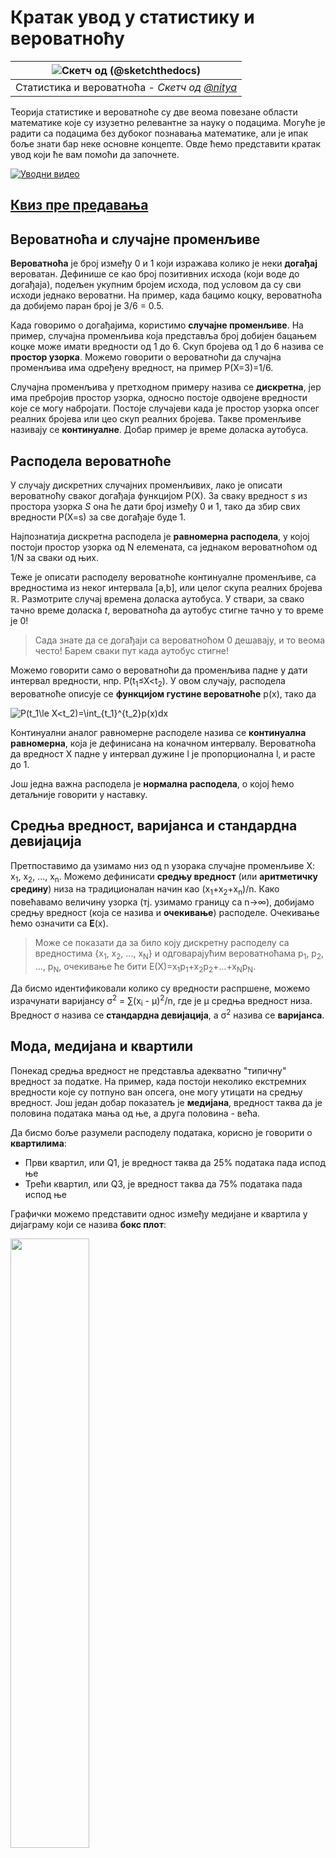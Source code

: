 <!--
CO_OP_TRANSLATOR_METADATA:
{
  "original_hash": "1cf49f029ba1f25a54f0d5bc2fa575fc",
  "translation_date": "2025-09-05T19:08:18+00:00",
  "source_file": "1-Introduction/04-stats-and-probability/README.md",
  "language_code": "sr"
}
-->
# Кратак увод у статистику и вероватноћу

|![ Скетч од [(@sketchthedocs)](https://sketchthedocs.dev) ](../../sketchnotes/04-Statistics-Probability.png)|
|:---:|
| Статистика и вероватноћа - _Скетч од [@nitya](https://twitter.com/nitya)_ |

Теорија статистике и вероватноће су две веома повезане области математике које су изузетно релевантне за науку о подацима. Могуће је радити са подацима без дубоког познавања математике, али је ипак боље знати бар неке основне концепте. Овде ћемо представити кратак увод који ће вам помоћи да започнете.

[![Уводни видео](../../../../1-Introduction/04-stats-and-probability/images/video-prob-and-stats.png)](https://youtu.be/Z5Zy85g4Yjw)

## [Квиз пре предавања](https://ff-quizzes.netlify.app/en/ds/quiz/6)

## Вероватноћа и случајне променљиве

**Вероватноћа** је број између 0 и 1 који изражава колико је неки **догађај** вероватан. Дефинише се као број позитивних исхода (који воде до догађаја), подељен укупним бројем исхода, под условом да су сви исходи једнако вероватни. На пример, када бацимо коцку, вероватноћа да добијемо паран број је 3/6 = 0.5.

Када говоримо о догађајима, користимо **случајне променљиве**. На пример, случајна променљива која представља број добијен бацањем коцке може имати вредности од 1 до 6. Скуп бројева од 1 до 6 назива се **простор узорка**. Можемо говорити о вероватноћи да случајна променљива има одређену вредност, на пример P(X=3)=1/6.

Случајна променљива у претходном примеру назива се **дискретна**, јер има пребројив простор узорка, односно постоје одвојене вредности које се могу набројати. Постоје случајеви када је простор узорка опсег реалних бројева или цео скуп реалних бројева. Такве променљиве називају се **континуалне**. Добар пример је време доласка аутобуса.

## Расподела вероватноће

У случају дискретних случајних променљивих, лако је описати вероватноћу сваког догађаја функцијом P(X). За сваку вредност *s* из простора узорка *S* она ће дати број између 0 и 1, тако да збир свих вредности P(X=s) за све догађаје буде 1.

Најпознатија дискретна расподела је **равномерна расподела**, у којој постоји простор узорка од N елемената, са једнаком вероватноћом од 1/N за сваки од њих.

Теже је описати расподелу вероватноће континуалне променљиве, са вредностима из неког интервала [a,b], или целог скупа реалних бројева ℝ. Размотрите случај времена доласка аутобуса. У ствари, за свако тачно време доласка *t*, вероватноћа да аутобус стигне тачно у то време је 0!

> Сада знате да се догађаји са вероватноћом 0 дешавају, и то веома често! Барем сваки пут када аутобус стигне!

Можемо говорити само о вероватноћи да променљива падне у дати интервал вредности, нпр. P(t<sub>1</sub>≤X<t<sub>2</sub>). У овом случају, расподела вероватноће описује се **функцијом густине вероватноће** p(x), тако да

![P(t_1\le X<t_2)=\int_{t_1}^{t_2}p(x)dx](../../../../1-Introduction/04-stats-and-probability/images/probability-density.png)

Континуални аналог равномерне расподеле назива се **континуална равномерна**, која је дефинисана на коначном интервалу. Вероватноћа да вредност X падне у интервал дужине l је пропорционална l, и расте до 1.

Још једна важна расподела је **нормална расподела**, о којој ћемо детаљније говорити у наставку.

## Средња вредност, варијанса и стандардна девијација

Претпоставимо да узимамо низ од n узорака случајне променљиве X: x<sub>1</sub>, x<sub>2</sub>, ..., x<sub>n</sub>. Можемо дефинисати **средњу вредност** (или **аритметичку средину**) низа на традиционалан начин као (x<sub>1</sub>+x<sub>2</sub>+x<sub>n</sub>)/n. Како повећавамо величину узорка (тј. узимамо границу са n→∞), добијамо средњу вредност (која се назива и **очекивање**) расподеле. Очекивање ћемо означити са **E**(x).

> Може се показати да за било коју дискретну расподелу са вредностима {x<sub>1</sub>, x<sub>2</sub>, ..., x<sub>N</sub>} и одговарајућим вероватноћама p<sub>1</sub>, p<sub>2</sub>, ..., p<sub>N</sub>, очекивање ће бити E(X)=x<sub>1</sub>p<sub>1</sub>+x<sub>2</sub>p<sub>2</sub>+...+x<sub>N</sub>p<sub>N</sub>.

Да бисмо идентификовали колико су вредности распршене, можемо израчунати варијансу σ<sup>2</sup> = ∑(x<sub>i</sub> - μ)<sup>2</sup>/n, где је μ средња вредност низа. Вредност σ назива се **стандардна девијација**, а σ<sup>2</sup> назива се **варијанса**.

## Мода, медијана и квартили

Понекад средња вредност не представља адекватно "типичну" вредност за податке. На пример, када постоји неколико екстремних вредности које су потпуно ван опсега, оне могу утицати на средњу вредност. Још један добар показатељ је **медијана**, вредност таква да је половина података мања од ње, а друга половина - већа.

Да бисмо боље разумели расподелу података, корисно је говорити о **квартилима**:

* Први квартил, или Q1, је вредност таква да 25% података пада испод ње
* Трећи квартил, или Q3, је вредност таква да 75% података пада испод ње

Графички можемо представити однос између медијане и квартила у дијаграму који се назива **бокс плот**:

<img src="images/boxplot_explanation.png" width="50%"/>

Овде такође израчунавамо **интерквартилни опсег** IQR=Q3-Q1, и такозване **изузетке** - вредности које леже ван граница [Q1-1.5*IQR,Q3+1.5*IQR].

За коначну расподелу која садржи мали број могућих вредности, добра "типична" вредност је она која се најчешће појављује, а назива се **мода**. Често се примењује на категоријске податке, као што су боје. Размотрите ситуацију када имамо две групе људи - једну која снажно преферира црвену боју, и другу која преферира плаву. Ако боје кодирамо бројевима, средња вредност за омиљену боју била би негде у спектру наранџасто-зелене, што не указује на стварну преференцију ниједне групе. Међутим, мода би била или једна од боја, или обе боје, ако је број људи који гласају за њих једнак (у том случају узорак називамо **мултимодалним**).

## Подаци из стварног света

Када анализирамо податке из стварног живота, они често нису случајне променљиве у правом смислу, у смислу да не изводимо експерименте са непознатим резултатом. На пример, размотрите тим бејзбол играча и њихове телесне податке, као што су висина, тежина и старост. Ти бројеви нису баш случајни, али можемо применити исте математичке концепте. На пример, низ тежина људи може се сматрати низом вредности извучених из неке случајне променљиве. Испод је низ тежина стварних бејзбол играча из [Мејџор лиге бејзбола](http://mlb.mlb.com/index.jsp), узет из [овог скупа података](http://wiki.stat.ucla.edu/socr/index.php/SOCR_Data_MLB_HeightsWeights) (ради ваше удобности, приказане су само прве 20 вредности):

```
[180.0, 215.0, 210.0, 210.0, 188.0, 176.0, 209.0, 200.0, 231.0, 180.0, 188.0, 180.0, 185.0, 160.0, 180.0, 185.0, 197.0, 189.0, 185.0, 219.0]
```

> **Напомена**: Да бисте видели пример рада са овим скупом података, погледајте [пратећу свеску](../../../../1-Introduction/04-stats-and-probability/notebook.ipynb). Такође постоји низ изазова кроз ову лекцију, и можете их завршити додавањем неког кода у ту свеску. Ако нисте сигурни како да радите са подацима, не брините - вратићемо се раду са подацима користећи Python касније. Ако не знате како да покренете код у Jupyter Notebook-у, погледајте [овај чланак](https://soshnikov.com/education/how-to-execute-notebooks-from-github/).

Ево бокс плота који приказује средњу вредност, медијану и квартиле за наше податке:

![Бокс плот тежина](../../../../1-Introduction/04-stats-and-probability/images/weight-boxplot.png)

Пошто наши подаци садрже информације о различитим **улогама** играча, можемо направити бокс плот по улогама - то ће нам омогућити да добијемо идеју о томе како се вредности параметара разликују у зависности од улога. Овог пута разматрамо висину:

![Бокс плот по улогама](../../../../1-Introduction/04-stats-and-probability/images/boxplot_byrole.png)

Овај дијаграм сугерише да је, у просеку, висина играча на првој бази већа од висине играча на другој бази. Касније у овој лекцији научићемо како можемо формалније тестирати ову хипотезу и како да покажемо да су наши подаци статистички значајни за то.

> Када радимо са подацима из стварног света, претпостављамо да су сви подаци узорци извучени из неке расподеле вероватноће. Ова претпоставка нам омогућава да применимо технике машинског учења и изградимо функционалне предиктивне моделе.

Да бисмо видели каква је расподела наших података, можемо нацртати график који се назива **хистограм**. Оса X би садржала број различитих интервала тежина (такозваних **бинова**), а вертикална оса би показивала број пута када је узорак наше случајне променљиве био у датом интервалу.

![Хистограм података из стварног света](../../../../1-Introduction/04-stats-and-probability/images/weight-histogram.png)

Из овог хистограма можете видети да су све вредности концентрисане око одређене средње тежине, и што се више удаљавамо од те тежине - мање тежина те вредности се сусреће. Односно, веома је мало вероватно да ће тежина бејзбол играча бити веома различита од средње тежине. Варијанса тежина показује степен до којег тежине могу да се разликују од средње вредности.

> Ако узмемо тежине других људи, који нису из бејзбол лиге, расподела ће вероватно бити другачија. Међутим, облик расподеле ће бити исти, али средња вредност и варијанса ће се променити. Дакле, ако обучимо наш модел на бејзбол играчима, вероватно ће дати погрешне резултате када се примени на студенте универзитета, јер је основна расподела другачија.

## Нормална расподела

Расподела тежина коју смо видели изнад је веома типична, и многе мере из стварног света следе исти тип расподеле, али са различитом средњом вредношћу и варијансом. Ова расподела назива се **нормална расподела**, и она игра веома важну улогу у статистици.

Коришћење нормалне расподеле је исправан начин за генерисање случајних тежина потенцијалних бејзбол играча. Када знамо средњу тежину `mean` и стандардну девијацију `std`, можемо генерисати 1000 узорака тежина на следећи начин:
```python
samples = np.random.normal(mean,std,1000)
```

Ако нацртамо хистограм генерисаних узорака, видећемо слику веома сличну оној приказаној изнад. А ако повећамо број узорака и број бинова, можемо генерисати слику нормалне расподеле која је ближа идеалу:

![Нормална расподела са mean=0 и std.dev=1](../../../../1-Introduction/04-stats-and-probability/images/normal-histogram.png)

*Нормална расподела са mean=0 и std.dev=1*

## Интервали поверења

Када говоримо о тежинама бејзбол играча, претпостављамо да постоји одређена **случајна променљива W** која одговара идеалној расподели вероватноће тежина свих бејзбол играча (такозвана **популација**). Наш низ тежина одговара подскупу свих бејзбол играча који називамо **узорак**. Занимљиво питање је, можемо ли знати параметре расподеле W, односно средњу вредност и варијансу популације?

Најлакши одговор био би израчунати средњу вредност и варијансу нашег узорка. Међутим, могло би се десити да наш случајни узорак не представља тачно целокупну популацију. Због тога има смисла говорити о **интервалу поверења**.

> **Интервал поверења** је процена стварне средње вредности популације на основу нашег узорка, која је тачна са одређеном вероватноћом (или **нивом поверења**).

Претпоставимо да имамо узорак X

1</sub>, ..., X<sub>n</sub> из наше дистрибуције. Сваки пут када узмемо узорак из наше дистрибуције, добијамо различиту вредност средње вредности μ. Због тога се μ може сматрати случајном променљивом. **Интервал поверења** са поверењем p је пар вредности (L<sub>p</sub>,R<sub>p</sub>), тако да **P**(L<sub>p</sub>≤μ≤R<sub>p</sub>) = p, односно вероватноћа да измерена средња вредност падне у интервал једнака је p.

Детаљна дискусија о томе како се ти интервали поверења израчунавају превазилази наш кратак увод. Више детаља можете пронаћи [на Википедији](https://en.wikipedia.org/wiki/Confidence_interval). Укратко, дефинишемо дистрибуцију израчунате средње вредности узорка у односу на праву средњу вредност популације, што се назива **Студентова дистрибуција**.

> **Занимљива чињеница**: Студентова дистрибуција је добила име по математичару Вилијаму Силију Госету, који је објавио свој рад под псеудонимом "Студент". Радио је у пивари Гинис, и, према једној верзији, његов послодавац није желео да јавност зна да користе статистичке тестове за одређивање квалитета сировина.

Ако желимо да проценимо средњу вредност μ наше популације са поверењем p, потребно је да узмемо *(1-p)/2-ти проценат* Студентове дистрибуције A, који се може узети из табела или израчунати помоћу уграђених функција статистичког софтвера (нпр. Python, R, итд.). Тада би интервал за μ био дат са X±A*D/√n, где је X добијена средња вредност узорка, а D је стандардна девијација.

> **Напомена**: Такође изостављамо дискусију о важном концепту [степени слободе](https://en.wikipedia.org/wiki/Degrees_of_freedom_(statistics)), који је важан у односу на Студентову дистрибуцију. Можете се обратити потпунијим књигама о статистици да бисте дубље разумели овај концепт.

Пример израчунавања интервала поверења за тежине и висине дат је у [пратећим нотебуцима](../../../../1-Introduction/04-stats-and-probability/notebook.ipynb).

| p | Средња тежина |
|-----|-----------|
| 0.85 | 201.73±0.94 |
| 0.90 | 201.73±1.08 |
| 0.95 | 201.73±1.28 |

Приметите да што је већа вероватноћа поверења, то је шири интервал поверења.

## Тестирање хипотеза

У нашем скупу података о бејзбол играчима, постоје различите улоге играча, које се могу сумирати у табели испод (погледајте [пратећи нотебук](../../../../1-Introduction/04-stats-and-probability/notebook.ipynb) да видите како се ова табела може израчунати):

| Улога | Висина | Тежина | Број |
|------|--------|--------|-------|
| Ловач | 72.723684 | 204.328947 | 76 |
| Дизајнирани ударач | 74.222222 | 220.888889 | 18 |
| Први базмен | 74.000000 | 213.109091 | 55 |
| Спољни играч | 73.010309 | 199.113402 | 194 |
| Релиефни бацач | 74.374603 | 203.517460 | 315 |
| Други базмен | 71.362069 | 184.344828 | 58 |
| Шортстоп | 71.903846 | 182.923077 | 52 |
| Почетни бацач | 74.719457 | 205.163636 | 221 |
| Трећи базмен | 73.044444 | 200.955556 | 45 |

Можемо приметити да је средња висина првих базмена већа од висине других базмена. Због тога можемо бити у искушењу да закључимо да су **први базмени виши од других базмена**.

> Ова изјава се назива **хипотеза**, јер не знамо да ли је чињеница заиста тачна или не.

Међутим, није увек очигледно да ли можемо донети овај закључак. Из горње дискусије знамо да свака средња вредност има повезан интервал поверења, и стога ова разлика може бити само статистичка грешка. Потребан нам је формалнији начин за тестирање наше хипотезе.

Хајде да израчунамо интервале поверења посебно за висине првих и других базмена:

| Поверење | Први базмени | Други базмени |
|------------|---------------|----------------|
| 0.85 | 73.62..74.38 | 71.04..71.69 |
| 0.90 | 73.56..74.44 | 70.99..71.73 |
| 0.95 | 73.47..74.53 | 70.92..71.81 |

Можемо видети да се ни под једним поверењем интервали не преклапају. То доказује нашу хипотезу да су први базмени виши од других базмена.

Формалније, проблем који решавамо је да видимо да ли су **две дистрибуције вероватноће исте**, или барем имају исте параметре. У зависности од дистрибуције, потребно је користити различите тестове за то. Ако знамо да су наше дистрибуције нормалне, можемо применити **[Студентов t-тест](https://en.wikipedia.org/wiki/Student%27s_t-test)**.

У Студентовом t-тесту, израчунавамо такозвану **t-вредност**, која указује на разлику између средњих вредности, узимајући у обзир варијансу. Показано је да t-вредност прати **Студентову дистрибуцију**, што нам омогућава да добијемо граничну вредност за дати ниво поверења **p** (ово се може израчунати или пронаћи у нумеричким табелама). Затим упоређујемо t-вредност са овом граничном вредношћу да бисмо одобрили или одбацили хипотезу.

У Python-у можемо користити пакет **SciPy**, који укључује функцију `ttest_ind` (поред многих других корисних статистичких функција!). Она израчунава t-вредност за нас, а такође ради обрнуто претраживање p-вредности поверења, тако да можемо само погледати поверење да бисмо донели закључак.

На пример, наше поређење висина првих и других базмена даје нам следеће резултате: 
```python
from scipy.stats import ttest_ind

tval, pval = ttest_ind(df.loc[df['Role']=='First_Baseman',['Height']], df.loc[df['Role']=='Designated_Hitter',['Height']],equal_var=False)
print(f"T-value = {tval[0]:.2f}\nP-value: {pval[0]}")
```
```
T-value = 7.65
P-value: 9.137321189738925e-12
```
У нашем случају, p-вредност је веома ниска, што значи да постоје снажни докази који подржавају да су први базмени виши.

Постоје и различите друге врсте хипотеза које бисмо могли тестирати, на пример:
* Да докажемо да дати узорак прати неку дистрибуцију. У нашем случају претпоставили смо да су висине нормално распоређене, али то захтева формалну статистичку верификацију.
* Да докажемо да средња вредност узорка одговара некој унапред дефинисаној вредности
* Да упоредимо средње вредности више узорака (нпр. која је разлика у нивоу среће међу различитим старосним групама)

## Закон великих бројева и Централна гранична теорема

Један од разлога зашто је нормална дистрибуција толико важна је такозвана **централна гранична теорема**. Претпоставимо да имамо велики узорак независних N вредности X<sub>1</sub>, ..., X<sub>N</sub>, узоркованих из било које дистрибуције са средњом вредношћу μ и варијансом σ<sup>2</sup>. Тада, за довољно велики N (другим речима, када N→∞), средња вредност Σ<sub>i</sub>X<sub>i</sub> биће нормално распоређена, са средњом вредношћу μ и варијансом σ<sup>2</sup>/N.

> Други начин да интерпретирамо централну граничну теорему је да кажемо да без обзира на дистрибуцију, када израчунате средњу вредност збира било којих вредности случајних променљивих, добијате нормалну дистрибуцију.

Из централне граничне теореме такође следи да, када N→∞, вероватноћа да средња вредност узорка буде једнака μ постаје 1. Ово је познато као **закон великих бројева**.

## Коваријанса и корелација

Једна од ствари коју наука о подацима ради је проналажење односа између података. Кажемо да се две секвенце **корелишу** када показују слично понашање у исто време, односно или истовремено расту/опадају, или једна секвенца расте када друга опада и обрнуто. Другим речима, чини се да постоји нека веза између две секвенце.

> Корелација не мора нужно указивати на узрочну везу између две секвенце; понекад обе променљиве могу зависити од неког спољашњег узрока, или може бити чиста случајност да две секвенце корелишу. Међутим, јака математичка корелација је добар показатељ да су две променљиве на неки начин повезане.

Математички, главни концепт који показује однос између две случајне променљиве је **коваријанса**, која се израчунава овако: Cov(X,Y) = **E**\[(X-**E**(X))(Y-**E**(Y))\]. Израчунавамо одступање обе променљиве од њихових средњих вредности, а затим производ тих одступања. Ако обе променљиве одступају заједно, производ ће увек бити позитивна вредност, која ће се сабирати у позитивну коваријансу. Ако обе променљиве одступају неусклађено (тј. једна пада испод просека када друга расте изнад просека), увек ћемо добити негативне бројеве, који ће се сабирати у негативну коваријансу. Ако одступања нису зависна, сабраће се на приближно нулу.

Апсолутна вредност коваријансе нам не говори много о томе колика је корелација, јер зависи од величине стварних вредности. Да бисмо је нормализовали, можемо поделити коваријансу са стандардном девијацијом обе променљиве, да бисмо добили **корелацију**. Добра ствар је што је корелација увек у опсегу [-1,1], где 1 указује на јаку позитивну корелацију између вредности, -1 - јаку негативну корелацију, а 0 - никакву корелацију (променљиве су независне).

**Пример**: Можемо израчунати корелацију између тежина и висина бејзбол играча из горе поменутог скупа података:
```python
print(np.corrcoef(weights,heights))
```
Као резултат добијамо **матрицу корелације** попут ове:
```
array([[1.        , 0.52959196],
       [0.52959196, 1.        ]])
```

> Матрица корелације C може се израчунати за било који број улазних секвенци S<sub>1</sub>, ..., S<sub>n</sub>. Вредност C<sub>ij</sub> је корелација између S<sub>i</sub> и S<sub>j</sub>, а дијагонални елементи су увек 1 (што је такође само-корелација S<sub>i</sub>).

У нашем случају, вредност 0.53 указује да постоји нека корелација између тежине и висине особе. Такође можемо направити распршени графикон једне вредности у односу на другу да бисмо визуелно видели однос:

![Однос између тежине и висине](../../../../1-Introduction/04-stats-and-probability/images/weight-height-relationship.png)

> Више примера корелације и коваријансе можете пронаћи у [пратећем нотебуку](../../../../1-Introduction/04-stats-and-probability/notebook.ipynb).

## Закључак

У овом одељку смо научили:

* основна статистичка својства података, као што су средња вредност, варијанса, модус и квартили
* различите дистрибуције случајних променљивих, укључујући нормалну дистрибуцију
* како пронаћи корелацију између различитих својстава
* како користити звучни апарат математике и статистике да бисмо доказали неке хипотезе
* како израчунати интервале поверења за случајну променљиву на основу узорка података

Иако ово дефинитивно није исцрпна листа тема које постоје у оквиру вероватноће и статистике, требало би да буде довољно да вам пружи добар почетак у овом курсу.

## 🚀 Изазов

Користите пример кода у нотебуку да тестирате друге хипотезе:
1. Први базмени су старији од других базмена
2. Први базмени су виши од трећих базмена
3. Шортстопови су виши од других базмена

## [Квиз након предавања](https://ff-quizzes.netlify.app/en/ds/quiz/7)

## Преглед и самостално учење

Вероватноћа и статистика су толико широка тема да заслужују свој курс. Ако сте заинтересовани да дубље уђете у теорију, можда ћете желети да наставите са читањем неких од следећих књига:

1. [Карлос Фернандез-Гранда](https://cims.nyu.edu/~cfgranda/) са Њујоршког универзитета има одличне белешке са предавања [Вероватноћа и статистика за науку о подацима](https://cims.nyu.edu/~cfgranda/pages/stuff/probability_stats_for_DS.pdf) (доступно онлајн)
1. [Питер и Ендру Брус. Практична статистика за научнике о подацима.](https://www.oreilly.com/library/view/practical-statistics-for/9781491952955/) [[пример кода у R](https://github.com/andrewgbruce/statistics-for-data-scientists)]. 
1. [Џејмс Д. Милер. Статистика за науку о подацима](https://www.packtpub.com/product/statistics-for-data-science/9781788290678) [[пример кода у R](https://github.com/PacktPublishing/Statistics-for-Data-Science)]

## Задатак

[Мала студија о дијабетесу](assignment.md)

## Кредити

Ова лекција је написана са ♥️ од стране [Дмитрија Сошњикова](http://soshnikov.com)

---

**Одрицање од одговорности**:  
Овај документ је преведен коришћењем услуге за превођење помоћу вештачке интелигенције [Co-op Translator](https://github.com/Azure/co-op-translator). Иако се трудимо да обезбедимо тачност, молимо вас да имате у виду да аутоматски преводи могу садржати грешке или нетачности. Оригинални документ на његовом изворном језику треба сматрати ауторитативним извором. За критичне информације препоручује се професионални превод од стране људи. Не преузимамо одговорност за било каква погрешна тумачења или неспоразуме који могу настати услед коришћења овог превода.